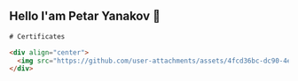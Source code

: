 ## Hello I'am Petar Yanakov 👋

```html
# Certificates

<div align="center">
  <img src="https://github.com/user-attachments/assets/4fcd36bc-dc90-4e96-b264-cb07f837ba48" width="200" height="auto" />
</div>




```
